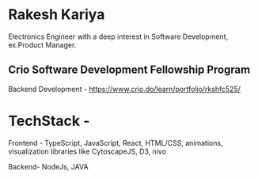 # Rakesh Kariya
 Electronics Engineer with a deep interest in Software Development, ex.Product Manager.
                                                                                       
                                                                                       
## Crio Software Development Fellowship Program
Backend Development - https://www.crio.do/learn/portfolio/rkshfc525/

# TechStack -
Frontend - TypeScript, JavaScript, React, HTML/CSS, animations, visualization libraries like CytoscapeJS, D3, nivo 

Backend- NodeJs, JAVA
 
 
